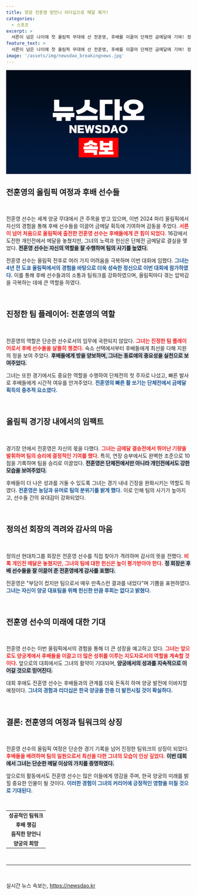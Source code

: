 ```yaml
---
title: 양궁 전훈영 맏언니 리더십으로 메달 쾌거!
categories:
  - 스포츠
excerpt: >
  서른이 넘은 나이에 첫 올림픽 무대에 선 전훈영, 후배를 이끌어 단체전 금메달에 기여! 정의선 회장이 직접 찾아 온 격려로 감동을 전한 그녀의 이야기를 확인해보세요!
feature_text: >
  서른이 넘은 나이에 첫 올림픽 무대에 선 전훈영, 후배를 이끌어 단체전 금메달에 기여! 정의선 회장이 직접 찾아 온 격려로 감동을 전한 그녀의 이야기를 확인해보세요!
image: '/assets/img/newsdao_breakingnews.jpg'
---
```


<p><img src="/assets/img/newsdao_breakingnews.jpg" alt="bookingtag 속보" /></p>

<h2 data-ke-size="size26">전훈영의 올림픽 여정과 후배 선수들</h2>

<p data-ke-size="size16">&nbsp;</p>

<p>전훈영 선수는 세계 양궁 무대에서 큰 주목을 받고 있으며, 이번 2024 파리 올림픽에서 자신의 경험을 통해 후배 선수들을 이끌어 금메달 획득에 기여하며 감동을 주었다. <b><span style="color: #ee2323;">서른이 넘어 처음으로 올림픽에 출전한 전훈영 선수는 후배들에게 큰 힘이 되었다.</span></b> 16강에서 도전한 개인전에서 메달을 놓쳤지만, 그녀의 노력과 헌신은 단체전 금메달로 결실을 맺었다. <b><span style="background-color: #21538527;">전훈영 선수는 자신의 역할을 잘 수행하며 팀의 사기를 높였다.</span></b></p>

<p>전훈영 선수는 올림픽 전후로 여러 가지 어려움을 극복하며 이번 대회에 임했다. <b><span style="color: #1a5490;">그녀는 4년 전 도쿄 올림픽에서의 경험을 바탕으로 더욱 성숙한 정신으로 이번 대회에 참가하였다.</span></b> 이를 통해 후배 선수들과의 소통과 팀워크를 강화하였으며, 올림픽마다 겪는 압박감을 극복하는 데에 큰 역할을 하였다.</p>

<p data-ke-size="size16">&nbsp;</p>

<h2 data-ke-size="size26">진정한 팀 플레이어: 전훈영의 역할</h2>

<p data-ke-size="size16">&nbsp;</p>

<p>전훈영의 역할은 단순한 선수로서의 임무에 국한되지 않았다. <b><span style="color: #ee2323;">그녀는 진정한 팀 플레이어로서 후배 선수들을 살뜰히 챙겼다.</span></b> 숙소 선택에서부터 후배들에게 최선을 다해 지원의 정을 보여 주었다. <b><span style="background-color: #21538527;">후배들에게 방을 양보하며, 그녀는 동료애의 중요성을 실천으로 보여주었다.</span></b> </p>

<p>그녀는 또한 경기에서도 중요한 역할을 수행하여 단체전의 첫 주자로 나섰고, 빠른 발사로 후배들에게 시간적 여유를 안겨주었다. <b><span style="color: #1a5490;">전훈영의 빠른 활 쏘기는 단체전에서 금메달 획득의 중추적 요소였다.</span></b></p>

<p data-ke-size="size16">&nbsp;</p>

<h2 data-ke-size="size26">올림픽 경기장 내에서의 임팩트</h2>

<p data-ke-size="size16">&nbsp;</p>

<p>경기장 안에서 전훈영은 자신의 몫을 다했다. <b><span style="color: #ee2323;">그녀는 금메달 결승전에서 뛰어난 기량을 발휘하며 팀의 승리에 결정적인 기여를 했다.</span></b> 특히, 연장 승부에서도 완벽한 조준으로 10점을 기록하며 팀을 승리로 이끌었다. <b><span style="background-color: #21538527;">전훈영은 단체전에서만 아니라 개인전에서도 강한 모습을 보여주었다.</span></b> </p>

<p>후배들이 더 나은 성과를 거둘 수 있도록 그녀는 경기 내내 긴장을 완화시키는 역할도 하였다. <b><span style="color: #1a5490;">전훈영은 농담과 유머로 팀의 분위기를 밝게 했다.</span></b> 이로 인해 팀의 사기가 높아지고, 선수들 간의 유대감이 강화되었다.</p>

<p data-ke-size="size16">&nbsp;</p>

<h2 data-ke-size="size26">정의선 회장의 격려와 감사의 마음</h2>

<p data-ke-size="size16">&nbsp;</p>

<p>정의선 현대차그룹 회장은 전훈영 선수를 직접 찾아가 격려하며 감사의 뜻을 전했다. <b><span style="color: #ee2323;">비록 개인전 메달은 놓쳤지만, 그녀의 팀에 대한 헌신은 높이 평가받아야 한다.</span></b> <b><span style="background-color: #21538527;">정 회장은 후배 선수들을 잘 이끌어 준 전훈영에게 감사를 표했다.</span></b> </p>

<p>전훈영은 "부담이 컸지만 팀으로서 매우 만족스런 결과를 내었다"며 기쁨을 표현하였다. <b><span style="color: #1a5490;">그녀는 자신이 양궁 대표팀을 위해 헌신한 만큼 후회는 없다고 밝혔다.</span></b></p>

<p data-ke-size="size16">&nbsp;</p>

<h2 data-ke-size="size26">전훈영 선수의 미래에 대한 기대</h2>

<p data-ke-size="size16">&nbsp;</p>

<p>전훈영 선수는 이번 올림픽에서의 경험을 통해 더 큰 성장을 예고하고 있다. <b><span style="color: #ee2323;">그녀는 앞으로도 양궁계에서 후배들을 이끌고 더 많은 성취를 이루는 지도자로서의 역할을 계속할 것이다.</span></b> 앞으로의 대회에서도 그녀의 활약이 기대되며, <b><span style="background-color: #21538527;">양궁에서의 성과를 지속적으로 이어갈 것으로 믿어진다.</span></b> </p>

<p>대회 후에도 전훈영 선수는 후배들과의 관계를 더욱 돈독히 하며 양궁 발전에 이바지할 예정이다. <b><span style="color: #1a5490;">그녀의 경험과 리더십은 한국 양궁을 한층 더 발전시킬 것이 확실하다.</span></b></p>

<p data-ke-size="size16">&nbsp;</p>

<h2 data-ke-size="size26">결론: 전훈영의 여정과 팀워크의 상징</h2>

<p data-ke-size="size16">&nbsp;</p>

<p>전훈영 선수의 올림픽 여정은 단순한 경기 기록을 넘어 진정한 팀워크의 상징이 되었다. <b><span style="color: #ee2323;">후배들을 배려하며 팀의 일원으로서 최선을 다한 그녀의 모습이 인상 깊었다.</span></b> <b><span style="background-color: #21538527;">이번 대회에서 그녀는 단순한 메달 이상의 가치를 증명하였다.</span></b> </p>

<p>앞으로의 활동에서도 전훈영 선수는 많은 이들에게 영감을 주며, 한국 양궁의 미래를 밝힐 중요한 인물이 될 것이다. <b><span style="color: #1a5490;">이러한 경험이 그녀의 커리어에 긍정적인 영향을 미칠 것으로 기대된다.</span></b></p>

<p data-ke-size="size16">&nbsp;</p>

<table>
<tr>
<td style="text-align: center; height: 17px;"><b>성공적인 팀워크</b></td>
</tr>
<tr>
<td style="text-align: center; height: 17px;"><b>후배 챙김</b></td>
</tr>
<tr>
<td style="text-align: center; height: 17px;"><b>듬직한 맏언니</b></td>
</tr>
<tr>
<td style="text-align: center; height: 17px;"><b>양궁의 희망</b></td>
</tr>
</table>

<p data-ke-size="size16">&nbsp;</p>

<hr />

<p data-ke-size="size16">&nbsp;</p>
실시간 뉴스 속보는, <a href="https://newsdao.kr" rel="dofollow">https://newsdao.kr</a>


